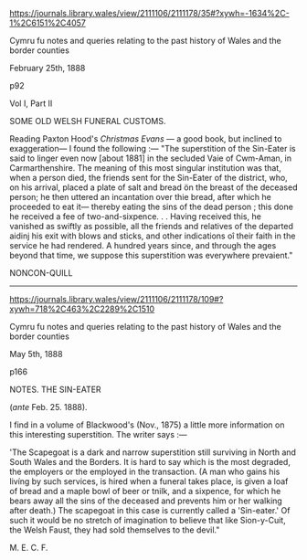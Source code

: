 
https://journals.library.wales/view/2111106/2111178/35#?xywh=-1634%2C-1%2C6151%2C4057

Cymru fu notes and queries relating to the past history of Wales and the border counties

February 25th, 1888

p92

Vol I, Part II

SOME OLD WELSH FUNERAL CUSTOMS.

Reading Paxton Hood's *Christmas Evans* — a good book, but inclined to exaggeration— I found the following :— "The superstition of the Sin-Eater is said to linger even now [about 1881] in the secluded Vaie of Cwm-Aman, in Carmarthenshire. The meaning of this most singular institution was that, when a person died, the friends sent for the Sin-Eater of the district, who, on his arrival, placed a plate of salt and bread ön the breast of the deceased person; he then uttered an incantation over thie bread, after which he proceeded to eat it— thereby eating the sins of the dead person ; this done he received a fee of two-and-sixpence. . . Having received this, he vanished as swiftly as possible, all the friends and relatives of the departed aidinj his exit with blows and sticks, and other indications oî their faith in the service he had rendered. A hundred years since, and through the ages beyond that time, we suppose this superstition was everywhere prevaient."

NONCON-QUILL

---


https://journals.library.wales/view/2111106/2111178/109#?xywh=718%2C463%2C2289%2C1510


Cymru fu notes and queries relating to the past history of Wales and the border counties

May 5th, 1888

p166

NOTES. THE SIN-EATER

(*ante* Feb. 25. 1888).

I find in a volume of Blackwood's (Nov., 1875) a little more information on this interesting superstition. The writer says :—

'The Scapegoat is a dark and narrow superstition still surviving in North and South Wales and the Borders. It is hard to say which is the most degraded, the employers or the employed in the transaction. (A man who gains his livíng by such services, is hired when a funeral takes place, is given a loaf of bread and a maple bowl of beer or tnilk, and a sixpence, for which he bears away all the sins of the deceased and prevents him or her walking after death.) The scapegoat in this case is currently called a 'Sin-eater.' Of such it would be no stretch of imagination to believe that like Sion-y-Cuit, the Welsh Faust, they had sold themselves to the devil."

M. E. C. F.


